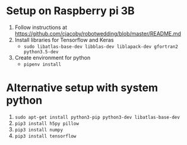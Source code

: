 # Setup on Raspberry pi 3B

1. Follow instructions at https://github.com/cjacoby/robotwedding/blob/master/README.md
1. Install libraries for Tensorflow and Keras
    * `sudo libatlas-base-dev libblas-dev liblapack-dev gfortran2 python3.5-dev`
1. Create environment for python
    * `pipenv install`

# Alternative setup with system python
1. `sudo apt-get install python3-pip python3-dev libatlas-base-dev`
1. `pip3 install h5py pillow`
1. `pip3 install numpy`
1. `pip3 install tensorflow`
